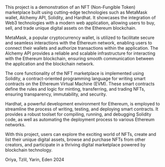 This project is a demonstration of an NFT (Non-Fungible Token) marketplace built using cutting-edge technologies such as MetaMask wallet, Alchemy API, Solidity, and Hardhat. It showcases the integration of Web3 technologies with a modern web application, allowing users to buy, sell, and trade unique digital assets on the Ethereum blockchain.

MetaMask, a popular cryptocurrency wallet, is utilized to facilitate secure and seamless interactions with the Ethereum network, enabling users to connect their wallets and authorize transactions within the application. The Alchemy API provides a reliable and scalable infrastructure for interacting with the Ethereum blockchain, ensuring smooth communication between the application and the blockchain network.

The core functionality of the NFT marketplace is implemented using Solidity, a contract-oriented programming language for writing smart contracts on the Ethereum Virtual Machine (EVM). These smart contracts define the rules and logic for minting, transferring, and trading NFTs, ensuring transparency, immutability, and security.

Hardhat, a powerful development environment for Ethereum, is employed to streamline the process of writing, testing, and deploying smart contracts. It provides a robust toolset for compiling, running, and debugging Solidity code, as well as automating the deployment process to various Ethereum networks.

With this project, users can explore the exciting world of NFTs, create and list their unique digital assets, browse and purchase NFTs from other creators, and participate in a thriving digital marketplace powered by blockchain technology.

Oriya, Tzlil, Yarin, Eden 2024
